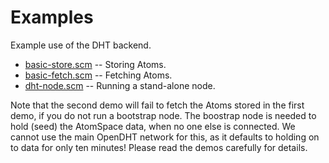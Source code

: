 
Examples
========
Example use of the DHT backend.

* [basic-store.scm](basic-store.scm) -- Storing Atoms.
* [basic-fetch.scm](basic-fetch.scm) -- Fetching Atoms.
* [dht-node.scm](dht-node.scm) -- Running a stand-alone node.

Note that the second demo will fail to fetch the Atoms stored in the
first demo, if you do not run a bootstrap node. The boostrap node is
needed to hold (seed) the AtomSpace data, when no one else is connected.
We cannot use the main OpenDHT network for this, as it defaults to
holding on to data for only ten minutes!  Please read the demos
carefully for details.
